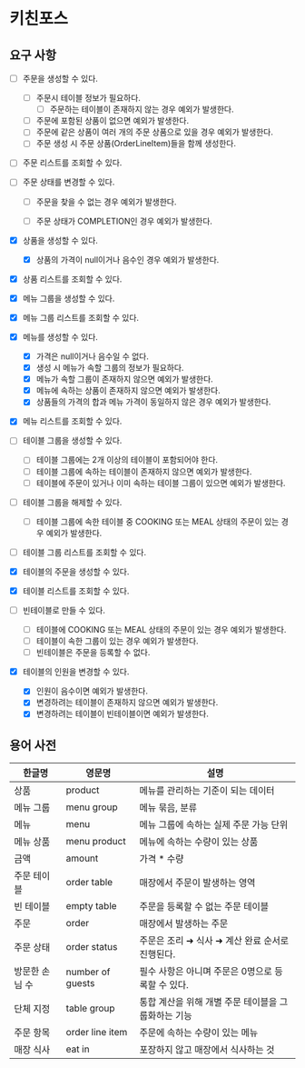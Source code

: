 # 키친포스

## 요구 사항

- [ ] 주문을 생성할 수 있다.
  - [ ] 주문시 테이블 정보가 필요하다.
    - [ ] 주문하는 테이블이 존재하지 않는 경우 예외가 발생한다.
  - [ ] 주문에 포함된 상품이 없으면 예외가 발생한다.
  - [ ] 주문에 같은 상품이 여러 개의 주문 상품으로 있을 경우 예외가 발생한다.
  - [ ] 주문 생성 시 주문 상품(OrderLineItem)들을 함께 생성한다. 
- [ ] 주문 리스트를 조회할 수 있다.
- [ ] 주문 상태를 변경할 수 있다.
  - [ ] 주문을 찾을 수 없는 경우 예외가 발생한다.
  - [ ] 주문 상태가 COMPLETION인 경우 예외가 발생한다.


- [x] 상품을 생성할 수 있다.
  - [x] 상품의 가격이 null이거나 음수인 경우 예외가 발생한다.
- [x] 상품 리스트를 조회할 수 있다.


- [x] 메뉴 그룹을 생성할 수 있다.
- [x] 메뉴 그룹 리스트를 조회할 수 있다.


- [x] 메뉴를 생성할 수 있다.
  - [x] 가격은 null이거나 음수일 수 없다. 
  - [x] 생성 시 메뉴가 속할 그룹의 정보가 필요하다.
  - [x] 메뉴가 속할 그룹이 존재하지 않으면 예외가 발생한다.
  - [x] 메뉴에 속하는 상품이 존재하지 않으면 예외가 발생한다.
  - [x] 상품들의 가격의 합과 메뉴 가격이 동일하지 않은 경우 예외가 발생한다.
- [x] 메뉴 리스트를 조회할 수 있다.


- [ ] 테이블 그룹을 생성할 수 있다.
  - [ ] 테이블 그룹에는 2개 이상의 테이블이 포함되어야 한다.
  - [ ] 테이블 그룹에 속하는 테이블이 존재하지 않으면 예외가 발생한다.
  - [ ] 테이블에 주문이 있거나 이미 속하는 테이블 그룹이 있으면 예외가 발생한다.
- [ ] 테이블 그룹을 해제할 수 있다.
  - [ ] 테이블 그룹에 속한 테이블 중 COOKING 또는 MEAL 상태의 주문이 있는 경우 예외가 발생한다.
- [ ] 테이블 그룹 리스트를 조회할 수 있다.


- [x] 테이블의 주문을 생성할 수 있다.
- [x] 테이블 리스트를 조회할 수 있다.
- [ ] 빈테이블로 만들 수 있다.
  - [ ] 테이블에 COOKING 또는 MEAL 상태의 주문이 있는 경우 예외가 발생한다.
  - [ ] 테이블이 속한 그룹이 있는 경우 예외가 발생한다.
  - [ ] 빈테이블은 주문을 등록할 수 없다.
- [x] 테이블의 인원을 변경할 수 있다.
  - [x] 인원이 음수이면 예외가 발생한다.
  - [x] 변경하려는 테이블이 존재하지 않으면 예외가 발생한다.
  - [x] 변경하려는 테이블이 빈테이블이면 예외가 발생한다.

## 용어 사전

| 한글명      | 영문명              | 설명                            |
|----------|------------------|-------------------------------|
| 상품       | product          | 메뉴를 관리하는 기준이 되는 데이터           |
| 메뉴 그룹    | menu group       | 메뉴 묶음, 분류                     |
| 메뉴       | menu             | 메뉴 그룹에 속하는 실제 주문 가능 단위        |
| 메뉴 상품    | menu product     | 메뉴에 속하는 수량이 있는 상품             |
| 금액       | amount           | 가격 * 수량                       |
| 주문 테이블   | order table      | 매장에서 주문이 발생하는 영역              |
| 빈 테이블    | empty table      | 주문을 등록할 수 없는 주문 테이블           |
| 주문       | order            | 매장에서 발생하는 주문                  |
| 주문 상태    | order status     | 주문은 조리 ➜ 식사 ➜ 계산 완료 순서로 진행된다. |
| 방문한 손님 수 | number of guests | 필수 사항은 아니며 주문은 0명으로 등록할 수 있다. |
| 단체 지정    | table group      | 통합 계산을 위해 개별 주문 테이블을 그룹화하는 기능 |
| 주문 항목    | order line item  | 주문에 속하는 수량이 있는 메뉴             |
| 매장 식사    | eat in           | 포장하지 않고 매장에서 식사하는 것           |
